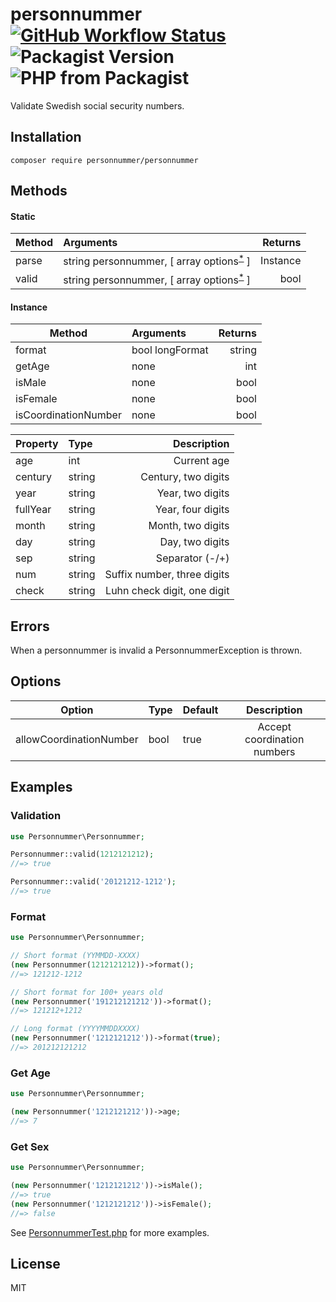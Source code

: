 # personnummer [![GitHub Workflow Status](https://img.shields.io/github/workflow/status/personnummer/php/PHP%20Composer)](https://github.com/personnummer/php/actions) ![Packagist Version](https://img.shields.io/packagist/v/personnummer/personnummer) ![PHP from Packagist](https://img.shields.io/packagist/php-v/personnummer/personnummer)

Validate Swedish social security numbers.

## Installation

```
composer require personnummer/personnummer
```

## Methods
#### Static
| Method | Arguments                                                      | Returns  |
| -------|:---------------------------------------------------------------|---------:|
| parse  | string personnummer, [ array options<sup>[*](#options)</sup> ] | Instance |
| valid  | string personnummer, [ array options<sup>[*](#options)</sup> ] | bool     |

#### Instance
| Method               | Arguments       | Returns |
| ---------------------|:----------------|--------:|
| format               | bool longFormat | string  |
| getAge               | none            | int     |
| isMale               | none            | bool    |
| isFemale             | none            | bool    |
| isCoordinationNumber | none            | bool    |

| Property | Type   | Description                 |
| ---------|:-------|----------------------------:|
| age      | int    | Current age                 |
| century  | string | Century, two digits         |
| year     | string | Year, two digits            |
| fullYear | string | Year, four digits           |
| month    | string | Month, two digits           |
| day      | string | Day, two digits             |
| sep      | string | Separator (-/+)             |
| num      | string | Suffix number, three digits |
| check    | string | Luhn check digit, one digit |

## Errors
When a personnummer is invalid a PersonnummerException is thrown.

## Options
| Option                  | Type | Default | Description                 |
| ------------------------|:-----|:--------|:---------------------------:|
| allowCoordinationNumber | bool | true    | Accept coordination numbers |

## Examples

### Validation

```php
use Personnummer\Personnummer;

Personnummer::valid(1212121212);
//=> true

Personnummer::valid('20121212-1212');
//=> true
```

### Format
```php
use Personnummer\Personnummer;

// Short format (YYMMDD-XXXX)
(new Personnummer(1212121212))->format();
//=> 121212-1212

// Short format for 100+ years old
(new Personnummer('191212121212'))->format();
//=> 121212+1212

// Long format (YYYYMMDDXXXX)
(new Personnummer('1212121212'))->format(true);
//=> 201212121212
```

### Get Age
```php
use Personnummer\Personnummer;

(new Personnummer('1212121212'))->age;
//=> 7
```

### Get Sex
```php
use Personnummer\Personnummer;

(new Personnummer('1212121212'))->isMale();
//=> true
(new Personnummer('1212121212'))->isFemale();
//=> false
```

See [PersonnummerTest.php](tests/PersonnummerTest.php) for more examples.

## License

MIT
